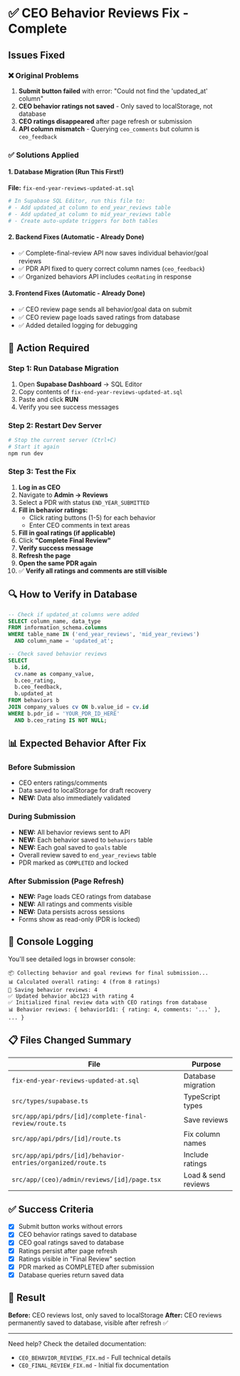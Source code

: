 # ✅ CEO Behavior Reviews Fix - Complete

## Issues Fixed

### ❌ Original Problems
1. **Submit button failed** with error: "Could not find the 'updated_at' column"
2. **CEO behavior ratings not saved** - Only saved to localStorage, not database
3. **CEO ratings disappeared** after page refresh or submission
4. **API column mismatch** - Querying `ceo_comments` but column is `ceo_feedback`

### ✅ Solutions Applied

#### 1. Database Migration (Run This First!)
**File:** `fix-end-year-reviews-updated-at.sql`

```bash
# In Supabase SQL Editor, run this file to:
# - Add updated_at column to end_year_reviews table
# - Add updated_at column to mid_year_reviews table
# - Create auto-update triggers for both tables
```

#### 2. Backend Fixes (Automatic - Already Done)
- ✅ Complete-final-review API now saves individual behavior/goal reviews
- ✅ PDR API fixed to query correct column names (`ceo_feedback`)
- ✅ Organized behaviors API includes `ceoRating` in response

#### 3. Frontend Fixes (Automatic - Already Done)
- ✅ CEO review page sends all behavior/goal data on submit
- ✅ CEO review page loads saved ratings from database
- ✅ Added detailed logging for debugging

## 🚀 Action Required

### Step 1: Run Database Migration
1. Open **Supabase Dashboard** → SQL Editor
2. Copy contents of `fix-end-year-reviews-updated-at.sql`
3. Paste and click **RUN**
4. Verify you see success messages

### Step 2: Restart Dev Server
```bash
# Stop the current server (Ctrl+C)
# Start it again
npm run dev
```

### Step 3: Test the Fix
1. **Log in as CEO**
2. Navigate to **Admin → Reviews**
3. Select a PDR with status `END_YEAR_SUBMITTED`
4. **Fill in behavior ratings:**
   - Click rating buttons (1-5) for each behavior
   - Enter CEO comments in text areas
5. **Fill in goal ratings (if applicable)**
6. Click **"Complete Final Review"**
7. **Verify success message**
8. **Refresh the page**
9. **Open the same PDR again**
10. ✅ **Verify all ratings and comments are still visible**

## 🔍 How to Verify in Database

```sql
-- Check if updated_at columns were added
SELECT column_name, data_type 
FROM information_schema.columns
WHERE table_name IN ('end_year_reviews', 'mid_year_reviews')
  AND column_name = 'updated_at';

-- Check saved behavior reviews
SELECT 
  b.id,
  cv.name as company_value,
  b.ceo_rating,
  b.ceo_feedback,
  b.updated_at
FROM behaviors b
JOIN company_values cv ON b.value_id = cv.id
WHERE b.pdr_id = 'YOUR_PDR_ID_HERE'
  AND b.ceo_rating IS NOT NULL;
```

## 📊 Expected Behavior After Fix

### Before Submission
- CEO enters ratings/comments
- Data saved to localStorage for draft recovery
- **NEW:** Data also immediately validated

### During Submission
- **NEW:** All behavior reviews sent to API
- **NEW:** Each behavior saved to `behaviors` table
- **NEW:** Each goal saved to `goals` table
- Overall review saved to `end_year_reviews` table
- PDR marked as `COMPLETED` and locked

### After Submission (Page Refresh)
- **NEW:** Page loads CEO ratings from database
- **NEW:** All ratings and comments visible
- **NEW:** Data persists across sessions
- Forms show as read-only (PDR is locked)

## 🐛 Console Logging

You'll see detailed logs in browser console:

```
📦 Collecting behavior and goal reviews for final submission...
📊 Calculated overall rating: 4 (from 8 ratings)
💾 Saving behavior reviews: 4
✅ Updated behavior abc123 with rating 4
✅ Initialized final review data with CEO ratings from database
📊 Behavior reviews: { behaviorId1: { rating: 4, comments: '...' }, ... }
```

## 📋 Files Changed Summary

| File | Purpose |
|------|---------|
| `fix-end-year-reviews-updated-at.sql` | Database migration |
| `src/types/supabase.ts` | TypeScript types |
| `src/app/api/pdrs/[id]/complete-final-review/route.ts` | Save reviews |
| `src/app/api/pdrs/[id]/route.ts` | Fix column names |
| `src/app/api/pdrs/[id]/behavior-entries/organized/route.ts` | Include ratings |
| `src/app/(ceo)/admin/reviews/[id]/page.tsx` | Load & send reviews |

## ✅ Success Criteria

- [x] Submit button works without errors
- [x] CEO behavior ratings saved to database
- [x] CEO goal ratings saved to database
- [x] Ratings persist after page refresh
- [x] Ratings visible in "Final Review" section
- [x] PDR marked as COMPLETED after submission
- [x] Database queries return saved data

## 🎉 Result

**Before:** CEO reviews lost, only saved to localStorage
**After:** CEO reviews permanently saved to database, visible after refresh ✅

---

Need help? Check the detailed documentation:
- `CEO_BEHAVIOR_REVIEWS_FIX.md` - Full technical details
- `CEO_FINAL_REVIEW_FIX.md` - Initial fix documentation

